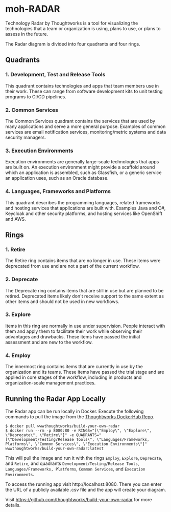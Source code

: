 # moh-RADAR

Technology Radar by Thoughtworks is a tool for visualizing the technologies that a team or organization is using, plans to use, or plans to assess in the future.

The Radar diagram is divided into four quadrants and four rings.

## Quadrants

### 1. Development, Test and Release Tools

This quadrant contains technologies and apps that team members use in their work. These can range from software development kits to unit testing programs to CI/CD pipelines.

### 2. Common Services

The Common Services quadrant contains the services that are used by many applications and serve a more general purpose. Examples of common services are email notification services, monitoring/metric systems and data security managers.

### 3. Execution Environments

Execution environments are generally large-scale technologies that apps are built on. An execution environment might provide a scaffold around which an application is assembled, such as Glassfish, or a generic service an application uses, such as an Oracle database.

### 4. Languages, Frameworks and Platforms

This quadrant describes the programming languages, related frameworks and hosting services that applications are built with. Examples Java and C#, Keycloak and other security platforms, and hosting services like OpenShift and AWS.

## Rings

### 1. Retire

The Retire ring contains items that are no longer in use. These items were deprecated from use and are not a part of the current workflow.

### 2. Deprecate

The Deprecate ring contains items that are still in use but are planned to be retired. Deprecated items likely don't receive support to the same extent as other items and should not be used in new workflows.

### 3. Explore

Items in this ring are normally in use under supervision. People interact with them and apply them to facilitate their work while observing their advantages and drawbacks. These items have passed the initial assessment and are new to the workflow.

### 4. Employ

The innermost ring contains items that are currently in use by the organization and its teams. These items have passed the trial stage and are applied in core stages of the workflow, including in products and organization-scale management practices.

## Running the Radar App Locally

The Radar app can be run locally in Docker. Execute the following commands to pull the image from the [Thoughtworks DockerHub Repo](https://hub.docker.com/r/wwwthoughtworks/build-your-own-radar/).

```
$ docker pull wwwthoughtworks/build-your-own-radar
$ docker run --rm -p 8080:80 -e RINGS="[\"Employ\", \"Explore\", \"Deprecate\", \"Retire\"]" -e QUADRANTS="[\"Development/Testing/Release Tools\", \"Languages/Frameworks, Platforms\", \"Common Services\", \"Execution Environments\"]" wwwthoughtworks/build-your-own-radar:latest
```

This will pull the image and run it with the rings `Employ`, `Explore`, `Deprecate`, and `Retire`, and quadrants `Development/Testing/Release Tools`, `Languages/Frameworks, Platforms`, `Common Services`, and `Execution Environments`.

To access the running app visit http://localhost:8080. There you can enter the URL of a publicly available .csv file and the app will create your diagram.

Visit https://github.com/thoughtworks/build-your-own-radar for more details.
